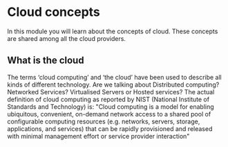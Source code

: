# Cloud concepts

In this module you will learn about the concepts of cloud. These concepts are shared among all the cloud providers.

## What is the cloud

The terms ‘cloud computing’ and ‘the cloud’ have been used to describe all kinds of different technology. Are we
talking about Distributed computing? Networked Services? Virtualised Servers or Hosted services? The actual
definition of cloud computing as reported by NIST (National Institute of Standards and Technology) is: "Cloud computing 
is a model for enabling ubiquitous, convenient, on-demand network access to a shared pool of configurable computing 
resources (e.g. networks, servers, storage, applications, and services) that can be rapidly provisioned and released 
with minimal management effort or service provider interaction"


